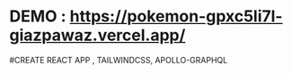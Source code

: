 # DEMO : https://pokemon-gpxc5li7l-giazpawaz.vercel.app/

#CREATE REACT APP , TAILWINDCSS, APOLLO-GRAPHQL
